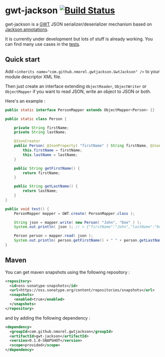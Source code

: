 gwt-jackson [![Build Status](https://nmorel.ci.cloudbees.com/buildStatus/icon?job=gwt-jackson)](https://nmorel.ci.cloudbees.com/job/gwt-jackson/)
=====
gwt-jackson is a [GWT](http://www.gwtproject.org/) JSON serializer/deserializer mechanism based on [Jackson annotations](https://github.com/FasterXML/jackson-annotations).

It is currently under development but lots of stuff is already working. You can find many use cases in the [tests](https://github.com/nmorel/gwt-jackson/tree/master/src/test/java/com/github/nmorel/gwtjackson).

Quick start
-------------
Add `<inherits name="com.github.nmorel.gwtjackson.GwtJackson" />` to your module descriptor XML file.

Then just create an interface extending `ObjectReader`, `ObjectWriter` or `ObjectMapper` if you want to read JSON, write an object to JSON or both.

Here's an example :

```java
public static interface PersonMapper extends ObjectMapper<Person> {}

public static class Person {

    private String firstName;
    private String lastName;

    @JsonCreator
    public Person( @JsonProperty( "firstName" ) String firstName, @JsonProperty( "lastName" ) String lastName ) {
        this.firstName = firstName;
        this.lastName = lastName;
    }

    public String getFirstName() {
        return firstName;
    }

    public String getLastName() {
        return lastName;
    }
}

public void test() {
    PersonMapper mapper = GWT.create( PersonMapper.class );

    String json = mapper.write( new Person( "John", "Doe" ) );
    System.out.println( json ); // > {"firstName":"John","lastName":"Doe"}

    Person person = mapper.read( json );
    System.out.println( person.getFirstName() + " " + person.getLastName() ); // > John Doe
}
```



Maven
-------------
You can get maven snapshots using the following repository :

```xml
<repository>
  <id>oss-sonatype-snapshots</id>
  <url>https://oss.sonatype.org/content/repositories/snapshots</url>
  <snapshots>
    <enabled>true</enabled>
  </snapshots>
</repository>
```

and by adding the following dependency :

```xml
<dependency>
  <groupId>com.github.nmorel.gwtjackson</groupId>
  <artifactId>gwt-jackson</artifactId>
  <version>0.1.0-SNAPSHOT</version>
  <scope>provided</scope>
</dependency>
```
